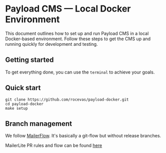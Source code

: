 # Payload CMS — Local Docker Environment

This document outlines how to set up and run Payload CMS in a local Docker-based environment. Follow these steps to get the CMS up and running quickly for development and testing.

## Getting started
To get everything done, you can use the `terminal` to achieve your goals.

## Quick start
```
git clone https://github.com/rocevas/payload-docker.git
cd payload-docker
make setup
```

## Branch management

We follow [MailerFlow](https://www.notion.so/mailergroup/MailerFlow-0e736a2839f145478e67ec6102034403). It's basically a git-flow but without release branches.

MailerLite PR rules and flow can be found [here](https://www.notion.so/mailergroup/MailerFlow-0e736a2839f145478e67ec6102034403)

